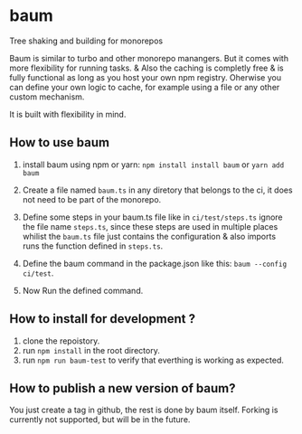 # baum
Tree shaking and building for monorepos

Baum is similar to turbo and other monorepo manangers.
But it comes with more flexibility for running tasks.
& Also the caching is completly free & is fully functional as long as you host your own npm registry.
Oherwise you can define your own logic to cache, for example using a file or any other custom mechanism.

It is built with flexibility in mind.

## How to use baum

1. install baum using npm or yarn:
`npm install install baum`
or
`yarn add baum`

2. Create a file named `baum.ts` in any diretory that belongs to the ci, it does not need to be part of the monorepo.
3. Define some steps in your baum.ts file like in `ci/test/steps.ts` ignore the file name `steps.ts`, since these steps are used in multiple places whilist the `baum.ts` file just contains the configuration & also imports runs the function defined in `steps.ts`.
4. Define the baum command in the package.json like this: `baum --config ci/test`.
5. Now Run the defined command.


## How to install for development ?

1. clone the repoistory.
2. run `npm install` in the root directory.
3. run `npm run baum-test` to verify that everthing is working as expected.

## How to publish a new version of baum?

You just create a tag in github, the rest is done by baum itself.
Forking is currently not supported, but will be in the future.



